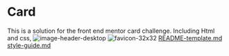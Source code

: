 # Card
This is a solution for the front end mentor card challenge. Including Html and css,
![image-header-desktop](https://user-images.githubusercontent.com/82175847/120937954-24843800-c72e-11eb-929a-b3c31dfee8db.jpg)
![favicon-32x32](https://user-images.githubusercontent.com/82175847/120937960-264dfb80-c72e-11eb-9df4-f5d949cc5124.png)
[README-template.md](https://github.com/Mr-Abraham/Card/files/6604812/README-template.md)
[style-guide.md](https://github.com/Mr-Abraham/Card/files/6604813/style-guide.md)

